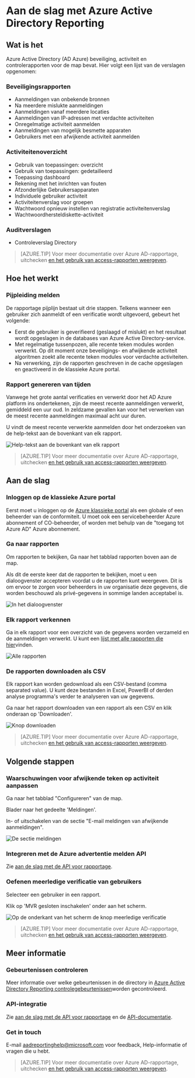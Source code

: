 <properties
   pageTitle="Azure Active Directory Reporting: Aan de slag | Microsoft Azure"
   description="Overzicht van de verschillende beschikbare rapporten in Azure Active Directory reporting"
   services="active-directory"
   documentationCenter=""
   authors="dhanyahk"
   manager="femila"
   editor=""/>

<tags
   ms.service="active-directory"
   ms.devlang="na"
   ms.topic="get-started-article"
   ms.tgt_pltfrm="na"
   ms.workload="identity"
   ms.date="03/07/2016"
   ms.author="dhanyahk"/>

# <a name="getting-started-with-azure-active-directory-reporting"></a>Aan de slag met Azure Active Directory Reporting

## <a name="what-it-is"></a>Wat is het

Azure Active Directory (AD Azure) beveiliging, activiteit en controlerapporten voor de map bevat. Hier volgt een lijst van de verslagen opgenomen:

### <a name="security-reports"></a>Beveiligingsrapporten

- Aanmeldingen van onbekende bronnen
- Na meerdere mislukte aanmeldingen
- Aanmeldingen vanaf meerdere locaties
- Aanmeldingen van IP-adressen met verdachte activiteiten
- Onregelmatige activiteit aanmelden
- Aanmeldingen van mogelijk besmette apparaten
- Gebruikers met een afwijkende activiteit aanmelden

### <a name="activity-reports"></a>Activiteitenoverzicht

- Gebruik van toepassingen: overzicht
- Gebruik van toepassingen: gedetailleerd
- Toepassing dashboard
- Rekening met het inrichten van fouten
- Afzonderlijke Gebruikersapparaten
- Individuele gebruiker activiteit
- Activiteitenverslag voor groepen
- Wachtwoord opnieuw instellen van registratie activiteitenverslag
- Wachtwoordhersteldiskette-activiteit

### <a name="audit-reports"></a>Auditverslagen

- Controleverslag Directory

> [AZURE.TIP] Voor meer documentatie over Azure AD-rapportage, uitchecken [en het gebruik van access-rapporten weergeven](active-directory-view-access-usage-reports.md).



## <a name="how-it-works"></a>Hoe het werkt


### <a name="reporting-pipeline"></a>Pijpleiding melden

De rapportage pijplijn bestaat uit drie stappen. Telkens wanneer een gebruiker zich aanmeldt of een verificatie wordt uitgevoerd, gebeurt het volgende:

- Eerst de gebruiker is geverifieerd (geslaagd of mislukt) en het resultaat wordt opgeslagen in de databases van Azure Active Directory-service.
- Met regelmatige tussenpozen, alle recente teken modules worden verwerkt. Op dit moment onze beveiligings- en afwijkende activiteit algoritmen zoekt alle recente teken modules voor verdachte activiteiten.
- Na verwerking, zijn de rapporten geschreven in de cache opgeslagen en geactiveerd in de klassieke Azure portal.

### <a name="report-generation-times"></a>Rapport genereren van tijden

Vanwege het grote aantal verificaties en verwerkt door het AD Azure platform ins ondertekenen, zijn de meest recente aanmeldingen verwerkt, gemiddeld een uur oud. In zeldzame gevallen kan voor het verwerken van de meest recente aanmeldingen maximaal acht uur duren.

U vindt de meest recente verwerkte aanmelden door het onderzoeken van de help-tekst aan de bovenkant van elk rapport.

![Help-tekst aan de bovenkant van elk rapport](./media/active-directory-reporting-getting-started/reportingWatermark.PNG)

> [AZURE.TIP] Voor meer documentatie over Azure AD-rapportage, uitchecken [en het gebruik van access-rapporten weergeven](active-directory-view-access-usage-reports.md).



## <a name="getting-started"></a>Aan de slag


### <a name="sign-into-the-azure-classic-portal"></a>Inloggen op de klassieke Azure portal

Eerst moet u inloggen op de [Azure klassieke portal](https://manage.windowsazure.com) als een globale of een beheerder van de conformiteit. U moet ook een servicebeheerder Azure abonnement of CO-beheerder, of worden met behulp van de "toegang tot Azure AD" Azure abonnement.

### <a name="navigate-to-reports"></a>Ga naar rapporten

Om rapporten te bekijken, Ga naar het tabblad rapporten boven aan de map.

Als dit de eerste keer dat de rapporten te bekijken, moet u een dialoogvenster accepteren voordat u de rapporten kunt weergeven. Dit is om ervoor te zorgen voor beheerders in uw organisatie deze gegevens, die worden beschouwd als privé-gegevens in sommige landen acceptabel is.

![In het dialoogvenster](./media/active-directory-reporting-getting-started/dialogBox.png)

### <a name="explore-each-report"></a>Elk rapport verkennen

Ga in elk rapport voor een overzicht van de gegevens worden verzameld en de aanmeldingen verwerkt. U kunt een [lijst met alle rapporten die hier](active-directory-reporting-guide.md)vinden.

![Alle rapporten](./media/active-directory-reporting-getting-started/reportsMain.png)

### <a name="download-the-reports-as-csv"></a>De rapporten downloaden als CSV

Elk rapport kan worden gedownload als een CSV-bestand (comma separated value). U kunt deze bestanden in Excel, PowerBI of derden analyse programma's verder te analyseren van uw gegevens.

Ga naar het rapport downloaden van een rapport als een CSV en klik onderaan op 'Downloaden'.

![Knop downloaden](./media/active-directory-reporting-getting-started/downloadButton.png)

> [AZURE.TIP] Voor meer documentatie over Azure AD-rapportage, uitchecken [en het gebruik van access-rapporten weergeven](active-directory-view-access-usage-reports.md).





## <a name="next-steps"></a>Volgende stappen

### <a name="customize-alerts-for-anomalous-sign-in-activity"></a>Waarschuwingen voor afwijkende teken op activiteit aanpassen

Ga naar het tabblad "Configureren" van de map.

Blader naar het gedeelte 'Meldingen'.

In- of uitschakelen van de sectie "E-mail meldingen van afwijkende aanmeldingen".

![De sectie meldingen](./media/active-directory-reporting-getting-started/notificationsSection.png)

### <a name="integrate-with-the-azure-ad-reporting-api"></a>Integreren met de Azure advertentie melden API

Zie [aan de slag met de API voor rapportage](active-directory-reporting-api-getting-started.md).

### <a name="engage-multi-factor-authentication-on-users"></a>Oefenen meerledige verificatie van gebruikers

Selecteer een gebruiker in een rapport.

Klik op 'MVR gesloten inschakelen' onder aan het scherm.

![Op de onderkant van het scherm de knop meerledige verificatie](./media/active-directory-reporting-getting-started/mfaButton.png)

> [AZURE.TIP] Voor meer documentatie over Azure AD-rapportage, uitchecken [en het gebruik van access-rapporten weergeven](active-directory-view-access-usage-reports.md).




## <a name="learn-more"></a>Meer informatie


### <a name="audit-events"></a>Gebeurtenissen controleren

Meer informatie over welke gebeurtenissen in de directory in [Azure Active Directory Reporting controlegebeurtenissen](active-directory-reporting-audit-events.md)worden gecontroleerd.

### <a name="api-integration"></a>API-integratie

Zie [aan de slag met de API voor rapportage](active-directory-reporting-api-getting-started.md) en de [API-documentatie](https://msdn.microsoft.com/library/azure/mt126081.aspx).

### <a name="get-in-touch"></a>Get in touch

E-mail [aadreportinghelp@microsoft.com](mailto:aadreportinghelp@microsoft.com) voor feedback, Help-informatie of vragen die u hebt.

> [AZURE.TIP] Voor meer documentatie over Azure AD-rapportage, uitchecken [en het gebruik van access-rapporten weergeven](active-directory-view-access-usage-reports.md).
